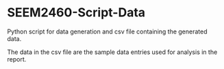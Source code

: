 # SEEM2460-Script-Data
Python script for data generation and csv file containing the generated data.

The data in the csv file are the sample data entries used for analysis in the report. 
